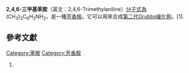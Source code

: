 **2,4,6-三甲基苯胺**（英文：2,4,6-Trimethylaniline）[分子式為](https://zh.wikipedia.org/wiki/分子式 "wikilink")(CH<sub>3</sub>)<sub>3</sub>C<sub>6</sub>H<sub>2</sub>NH<sub>2</sub>，是一種[芳香胺](https://zh.wikipedia.org/wiki/芳香胺 "wikilink")。它可以用來合成[第二代Grubbs催化劑](https://zh.wikipedia.org/wiki/格拉布催化劑 "wikilink")。\[1\].

## 參考文獻

[Category:苯胺](https://zh.wikipedia.org/wiki/Category:苯胺 "wikilink") [Category:芳香胺](https://zh.wikipedia.org/wiki/Category:芳香胺 "wikilink")

1.